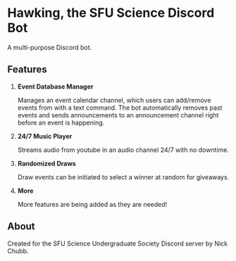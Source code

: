 # Hawking, the SFU Science Discord Bot

A multi-purpose Discord bot.

## Features

1) **Event Database Manager**

    Manages an event calendar channel, which users can add/remove events from with a text command.  The bot automatically removes past events and sends announcements to an announcement channel right before an event is happening.

2) **24/7 Music Player**

    Streams audio from youtube in an audio channel 24/7 with no downtime.  

3) **Randomized Draws**

    Draw events can be initiated to select a winner at random for giveaways.
    
4) **More**

    More features are being added as they are needed!

## About

Created for the SFU Science Undergraduate Society Discord server by Nick Chubb.


